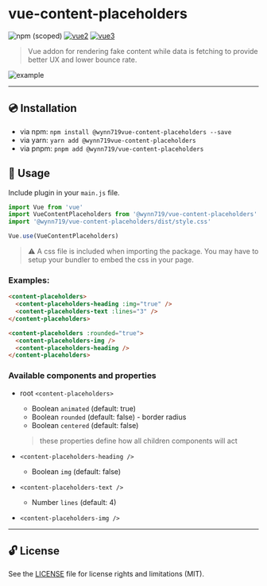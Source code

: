# vue-content-placeholders

![npm (scoped)](https://img.shields.io/npm/v/@wynn719/vue-content-placeholders?style=flat-square)
[![vue2](https://img.shields.io/badge/vue-2.x-brightgreen.svg)](https://vuejs.org/)
[![vue3](https://img.shields.io/badge/vue-3.x-brightgreen.svg)](https://vuejs.org/)

> Vue addon for rendering fake content while data is fetching to provide better UX and lower bounce rate.

![example](https://i.imgur.com/JQlFjsS.gif)

---

## :cd: Installation

* via npm: `npm install @wynn719vue-content-placeholders --save`
* via yarn: `yarn add @wynn719vue-content-placeholders`
* via pnpm: `pnpm add @wynn719/vue-content-placeholders`

## :rocket: Usage

Include plugin in your `main.js` file.

```javascript
import Vue from 'vue'
import VueContentPlaceholders from '@wynn719/vue-content-placeholders'
import '@wynn719/vue-content-placeholders/dist/style.css'

Vue.use(VueContentPlaceholders)
```

> ⚠️ A css file is included when importing the package. You may have to setup your bundler to embed the css in your page.

### Examples:

```html
<content-placeholders>
  <content-placeholders-heading :img="true" />
  <content-placeholders-text :lines="3" />
</content-placeholders>
```

```html
<content-placeholders :rounded="true">
  <content-placeholders-img />
  <content-placeholders-heading />
</content-placeholders>
```

### Available components and properties

* root `<content-placeholders>`
  * Boolean `animated` (default: true)
  * Boolean `rounded` (default: false) - border radius
  * Boolean `centered` (default: false)
  > these properties define how all children components will act


* `<content-placeholders-heading />`
  * Boolean `img` (default: false)


* `<content-placeholders-text />`
  * Number `lines` (default: 4)


* `<content-placeholders-img />`

---

## 🔓 License

See the [LICENSE](LICENSE.md) file for license rights and limitations (MIT).
